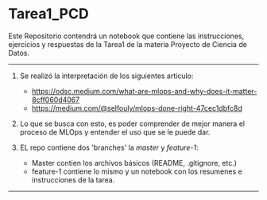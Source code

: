 # Tarea1_PCD
Este Repositorio contendrá un notebook que contiene las instrucciones, ejercicios y respuestas de la Tarea1 de la materia Proyecto de Ciencia de Datos.
____


1. Se realizó la interpretación de los siguientes artículo:
    - https://odsc.medium.com/what-are-mlops-and-why-does-it-matter-8cff060d4067
    - https://medium.com/@selfouly/mlops-done-right-47cec1dbfc8d

2. Lo que se busca con esto, es poder comprender de mejor manera el proceso de MLOps y entender el uso que se le puede dar.

3. EL repo contiene dos 'branches' la *master* y *feature-1*:
    - Master contien los archivos básicos (README, .gitignore, etc.)
    - feature-1 contiene lo mismo y un notebook con los resumenes e instrucciones de la tarea.

______